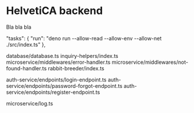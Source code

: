 # HelvetiCA backend

Bla bla bla

  "tasks": {
    "run": "deno run --allow-read --allow-env --allow-net ./src/index.ts"
  },


database/database.ts
inquiry-helpers/index.ts
microservice/middlewares/error-handler.ts
microservice/middlewares/not-found-handler.ts
rabbit-breeder/index.ts

auth-service/endpoints/login-endpoint.ts
auth-service/endpoints/password-forgot-endpoint.ts
auth-service/endpoints/register-endpoint.ts

microservice/log.ts
